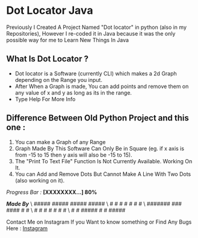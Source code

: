 # Dot Locator Java
Previously I Created A Project Named "Dot locator" in python (also in my Repositories), However I re-coded it in Java because it was the only possible way for me to Learn New Things In Java

## What Is Dot Locator ?
- Dot locator is a Software (currently CLI) which makes a 2d Graph depending on the Range you input.
- After When a Graph is made, You can add points and remove them on any value of x and y as long as its in the range.
- Type Help For More Info

## Difference Between Old Python Project and this one :
1) You can make a Graph of any Range
2) Graph Made By This Software Can Only Be in Square (eg. if x axis is from -15 to 15 then y axis will also be -15 to 15).
3) The "Print To Text File" Function Is Not Currently Available. Working On It.
4) You can Add and Remove Dots But Cannot Make A Line With Two Dots (also working on it). 

*Progress Bar :* **[XXXXXXXX...] 80%**

**_Made By_**
\ 	 #####	  #####   #####   #####
\	#	  #	  #  	  #   #   #   #
\	#######	  ###	  ####    #   #
\	#	  #	  #		  #	 #    #   #
\	#	  #	  #####   #   #   #####

Contact Me on Instagram If you Want to know something or Find Any Bugs Here : [Instagram](https://www.instagram.com/aero.and.zero/)